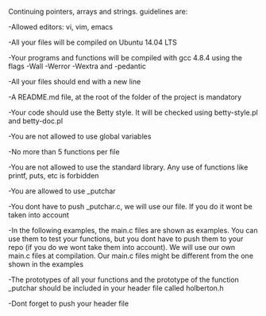 Continuing pointers, arrays and strings.
guidelines are:

-Allowed editors: vi, vim, emacs

-All your files will be compiled on Ubuntu 14.04 LTS

-Your programs and functions will be compiled with gcc 4.8.4 using the flags
 -Wall -Werror -Wextra and -pedantic

-All your files should end with a new line

-A README.md file, at the root of the folder of the project is mandatory

-Your code should use the Betty style. It will be checked using betty-style.pl
 and betty-doc.pl

-You are not allowed to use global variables

-No more than 5 functions per file

-You are not allowed to use the standard library. Any use of functions like
 printf, puts, etc is forbidden

-You are allowed to use _putchar

-You dont have to push _putchar.c, we will use our file. If you do it wont be
 taken into account

-In the following examples, the main.c files are shown as examples. You can use
 them to test your functions, but you dont have to push them to your repo (if
 you do we wont take them into account). We will use our own main.c files at
 compilation. Our main.c files might be different from the one shown in the
 examples

-The prototypes of all your functions and the prototype of the function _putchar
 should be included in your header file called holberton.h

-Dont forget to push your header file